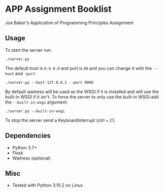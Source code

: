 # APP Assignment Booklist

Joe Baker's Application of Programming Principles Assignment

## Usage

To start the server run:

`./server.py`

The default host is `0.0.0.0` and port is `80` and you can change it with the `--host` and `-port`:

`./server.py --host 127.0.0.1 --port 8080`

By default waitress will be used as the WSGI if it is installed and will use the built-in WSGI if it isn't. To force the server to only use the built-in WSGI add the `--built-in-wsgi` argument:

`./server.py --built-in-wsgi`

To stop the server send a KeyboardInterrupt (ctrl + C).

## Dependencies

- Python 3.7+
- Flask
- Waitress (optional)

## Misc

- Tested with Python 3.10.2 on Linux
